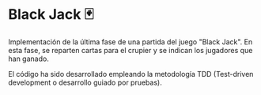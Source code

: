# Black Jack :black_joker:

Implementación de la última fase de una partida del juego "Black Jack". 
En esta fase, se reparten cartas para el crupier y se indican los jugadores que han ganado.

El código ha sido desarrollado empleando la metodología TDD (Test-driven development o desarrollo guiado por pruebas).
